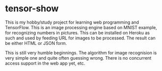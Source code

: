 # tensor-show
This is my hobby/study project for learning web programming and TensorFlow. This is an image processing engine based on MNIST example, for recognizing numbers in pictures. This can be installed on Heroku as such and used by feeding URL for images to be processed. The result can be either HTML or JSON form.

This is still very humble beginnings. The algorithm for image recognision is very simple one and quite often guessing wrong. There is no concurrent access support in the web app yet, etc.

